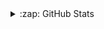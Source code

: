 
<!--
**eunrcn/eunrcn** is a ✨ _special_ ✨ repository because its `README.md` (this file) appears on your GitHub profile.

Here are some ideas to get you started:

- 🔭 I’m currently working on ...
- 🌱 I’m currently learning ...
- 👯 I’m looking to collaborate on ...
- 🤔 I’m looking for help with ...
- 💬 Ask me about ...
- 📫 How to reach me: ...
- 😄 Pronouns: ...
- ⚡ Fun fact: ...
-->


<details>
  <summary>:zap: GitHub Stats</summary>
  
  <table>
    <tr>
      <td>
        <img src="https://github-profile-trophy.vercel.app/?username=eunrcn&row=3&column=4&no-bg=true"/>
      </td>
      <td>
        <a href="https://git.io/streak-stats">
          <img src="https://github-readme-streak-stats.herokuapp.com?user=eunrcn&theme=transparent&date_format=j%20M%5B%20Y%5D" alt="GitHub Streak"/>
        </a>
      </td> 
    </tr>
    <tr>
      <td>
        <img src="https://readmestats-git-master-eunices-projects-aa4ae7df.vercel.app/api?username=eunrcn&count_private=true&show_icons=true&theme=gradient"/>
      </td>
      <td>
        <img src="https://readmestats-80a6lzz6e-eunices-projects-aa4ae7df.vercel.app/api/top-langs/?username=eunrcn&langs_count=10&layout=compact&hide=php,scss,css,html,batchfile,gherkin,freemarker,xslt,tsql,ruby&no-bg=true"/>
      </td>
    </tr>
  </table>
  
</details>
